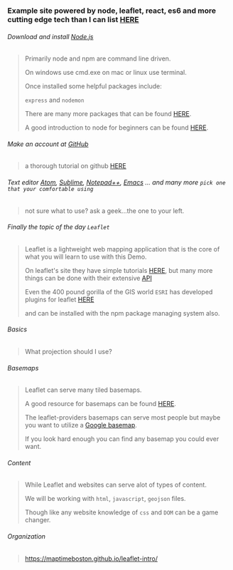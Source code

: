 ### Example site powered by node, leaflet, react, es6 and more cutting edge tech than I can list [HERE](https://cdflint.github.io/WiHD/#map)

###### Download and install [Node.js](https://nodejs.org/en/download/)
> Primarily node and npm are command line driven.
>
> On windows use cmd.exe on mac or linux use terminal.
>
> Once installed some helpful packages include:
>
> `express` and `nodemon`
>
> There are many more packages that can be found [HERE](https://www.npmjs.com/).
>
> A good introduction to node for beginners can be found [HERE](https://www.nodebeginner.org/).

###### Make an account at [GitHub](https://github.com/)
> a thorough tutorial on github [HERE](http://product.hubspot.com/blog/git-and-github-tutorial-for-beginners)

###### Text editor [Atom](https://atom.io/), [Sublime](https://www.sublimetext.com/), [Notepad++](https://notepad-plus-plus.org/), [Emacs](https://www.gnu.org/s/emacs/) ... and many more `pick one that your comfortable using`
> not sure what to use? ask a geek...the one to your left.

###### Finally the topic of the day `Leaflet`
> Leaflet is a lightweight web mapping application that is the core of what you will learn to use with this Demo.
>
> On leaflet's site they have simple tutorials [HERE](http://leafletjs.com/examples.html), but many more things can be done with their extensive [API](http://leafletjs.com/reference-1.2.0.html)
>
> Even the 400 pound gorilla of the GIS world `ESRI` has developed plugins for leaflet [HERE](https://esri.github.io/esri-leaflet/examples/)
>
> and can be installed with the npm package managing system also.

###### Basics
> What projection should I use?

###### Basemaps
> Leaflet can serve many tiled basemaps.
>
> A good resource for basemaps can be found [HERE](https://leaflet-extras.github.io/leaflet-providers/preview/).
>
> The leaflet-providers basemaps can serve most people but maybe you want to utilize a [Google basemap](http://bl.ocks.org/crofty/2197701).
>
> If you look hard enough you can find any basemap you could ever want.

###### Content
> While Leaflet and websites can serve alot of types of content.
>
> We will be working with `html`, `javascript`, `geojson` files.
>
> Though like any website knowledge of `css` and `DOM` can be a game changer.

###### Organization
>
>https://maptimeboston.github.io/leaflet-intro/
>

